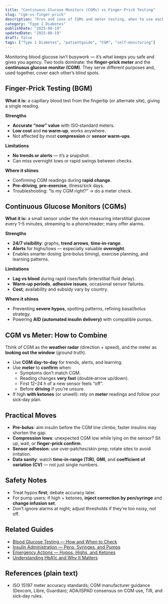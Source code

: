 ```yaml
---
title: "Continuous Glucose Monitors (CGMs) vs Finger‑Prick Testing"
slug: "cgm-vs-finger-prick"
description: "Pros and cons of CGMs and meter testing, when to use each, and how to combine them for safer, clearer control."
category: "Type 1 Diabetes"
publishDate: "2025-08-19"
updatedDate: "2025-08-19"
draft: false
tags: ["Type 1 Diabetes", "patientguide", "CGM", "self‑monitoring"]
---
```


Monitoring blood glucose isn’t busywork — it’s what keeps you safe and gives you agency. Two tools dominate: the **finger‑prick meter** and the **continuous glucose monitor (CGM)**. They serve different purposes and, used together, cover each other’s blind spots.

## Finger‑Prick Testing (BGM)
**What it is:** a capillary blood test from the fingertip (or alternate site), giving a single reading.

**Strengths**
- **Accurate “now” value** with ISO‑standard meters.
- **Low cost** and **no warm‑up**, works anywhere.
- Not affected by most **compression** or **sensor warm‑ups**.

**Limitations**
- **No trends or alerts** — it’s a snapshot.
- Can miss overnight lows or rapid swings between checks.

**Where it shines**
- Confirming CGM readings during **rapid change**.
- **Pre‑driving**, **pre‑exercise**, illness/sick days.
- Troubleshooting: “Is my CGM right?” → do a meter check.

## Continuous Glucose Monitors (CGMs)
**What it is:** a small sensor under the skin measuring interstitial glucose every 1–5 minutes, streaming to a phone/reader; many offer alarms.

**Strengths**
- **24/7 visibility**: graphs, **trend arrows**, **time‑in‑range**.
- **Alerts** for highs/lows — especially valuable **overnight**.
- Enables smarter dosing (pre‑bolus timing), exercise planning, and learning patterns.

**Limitations**
- **Lag vs blood** during rapid rises/falls (interstitial fluid delay).
- **Warm‑up periods**, **adhesive issues**, occasional sensor failures.
- **Cost**; availability and subsidy vary by country.

**Where it shines**
- Preventing **severe hypos**, spotting patterns, refining basal/bolus strategy.
- Powering **AID (automated insulin delivery)** with compatible pumps.

## CGM vs Meter: How to Combine
Think of CGM as the **weather radar** (direction + speed), and the meter as **looking out the window** (ground truth).

- Use **CGM day‑to‑day** for trends, alerts, and learning.  
- Use **meter** to **confirm** when:
  - Symptoms don’t match CGM.
  - Reading changes **very fast** (double‑arrow up/down).
  - First 12–24 h of a new sensor feels “off”.
  - Before **driving** if you’re unsure.
- If high **with ketones** (or unwell): rely on **meter** readings and follow your sick‑day plan.

## Practical Moves
- **Pre‑bolus**: aim insulin before the CGM line climbs; faster insulins may shorten the gap.  
- **Compression lows**: unexpected CGM low while lying on the sensor? Sit up, wait, or **finger‑prick confirm**.  
- **Sensor adhesion**: use over‑patches/skin prep; rotate sites to avoid irritation.  
- **Data sanity**: watch **time‑in‑range (TIR)**, **GMI**, and **coefficient of variation (CV)** — not just single numbers.

## Safety Notes
- Treat hypos **first**; debate accuracy later.  
- For pump users: if high + ketones, **inject correction by pen/syringe** and **change infusion set**.  
- Don’t ignore alarms at night; adjust thresholds if they’re too noisy, not off.

## Related Guides
- [Blood Glucose Testing — How and When to Check](/guides/blood-glucose-testing/)
- [Insulin Administration — Pens, Syringes, and Pumps](/guides/insulin-administration/)
- [Emergency Actions — Hypos, Highs, and Ketones](/guides/emergency-actions/)
- [Understanding HbA1c and Why It Matters](/guides/understanding-hba1c/)

## References (plain text)
- ISO 15197 meter accuracy standards; CGM manufacturer guidance (Dexcom, Libre, Guardian); ADA/ISPAD consensus on CGM use, TIR, and sick‑day rules.

